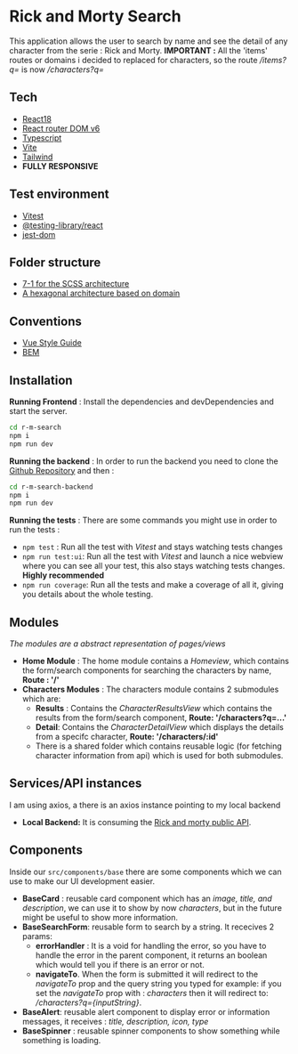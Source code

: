 # Rick and Morty Search
This application allows the user to search by name and see the detail of any character from the serie :  Rick and Morty.
**IMPORTANT :** All the 'items' routes or domains i decided to replaced for characters, so the route */items?q=* is now */characters?q=*
## Tech
- [React18](https://reactjs.org/)
- [React router DOM v6](https://reactrouter.com/en/main)
- [Typescript](https://www.typescriptlang.org/)
- [Vite](https://vitejs.dev/guide/why.html)
- [Tailwind](https://tailwindcss.com/)
- **FULLY RESPONSIVE**
## Test environment
- [Vitest](https://vitest.dev/)
- [@testing-library/react](https://testing-library.com/docs/react-testing-library/intro/)
- [jest-dom](https://testing-library.com/docs/ecosystem-jest-dom/)
## Folder structure

- [7-1 for the SCSS architecture](https://sass-guidelin.es/es/#arquitectura)
- [A hexagonal architecture based on domain](https://markus.oberlehner.net/blog/vue-project-directory-structure-keep-it-flat-or-group-by-domain/)

## Conventions
- [Vue Style Guide](https://vuejs.org/style-guide/)
- [BEM](https://getbem.com/)
## Installation

**Running Frontend** : Install the dependencies and devDependencies and start the server.

```sh
cd r-m-search
npm i
npm run dev
```

**Running the backend** : In order to run the backend you need to clone the [Github Repository](https://github.com/jesusgabri3l/r-m-search-backend) and then :
```sh
cd r-m-search-backend
npm i
npm run dev
```

**Running the tests** :  There are some commands you might use in order to run the tests :
- `npm test` : Run all the test with *Vitest* and stays watching tests changes
- `npm run test:ui`: Run all the test with *Vitest* and launch a nice webview where you can see all your test, this also stays watching tests changes. **Highly recommended**
- `npm run coverage`: Run all the tests and make a coverage of all it, giving you details about the whole testing.

## Modules
*The modules are a abstract representation of pages/views*
- **Home Module** :  The home module contains a *Homeview*, which contains the form/search components for searching the characters by name, **Route : '/'**
- **Characters Modules** : The characters module contains 2 submodules which are:
    - **Results** : Contains the *CharacterResultsView* which contains the results from the form/search component, **Route: '/characters?q=...'**
    - **Detail**: Contains the *CharacterDetailView* which displays the details from a specifc character, **Route: '/characters/:id'**
    - There is a shared folder which contains reusable logic (for fetching character information from api) which is used for both submodules.

## Services/API instances
I am using axios, a there is an axios instance pointing to my local backend
- **Local Backend:** It is consuming the [Rick and morty public API](https://rickandmortyapi.com/).

## Components
Inside our `src/components/base` there are some components which we can use to make our UI development easier.

- **BaseCard** : reusable card component which has an *image, title, and description*, we can use it to show by now *characters*, but in the future might be useful to show more information.
- **BaseSearchForm**: reusable form to search by a string. It rececives 2 params: 
    - **errorHandler** : It is a void for handling the error, so you have to handle the error in the parent component, it returns an boolean which would tell you if there is an error or not.
    - **navigateTo**. When the form is submitted it will redirect to the *navigateTo* prop and the query string you typed for example: if you set the *navigateTo* prop with : *characters* then it will redirect to: */characters?q={inputString}*.
- **BaseAlert**: reusable alert component to display error or information messages, it receives : *title, description, icon, type*
- **BaseSpinner** : reusable spinner components to show something while something is loading.


 
